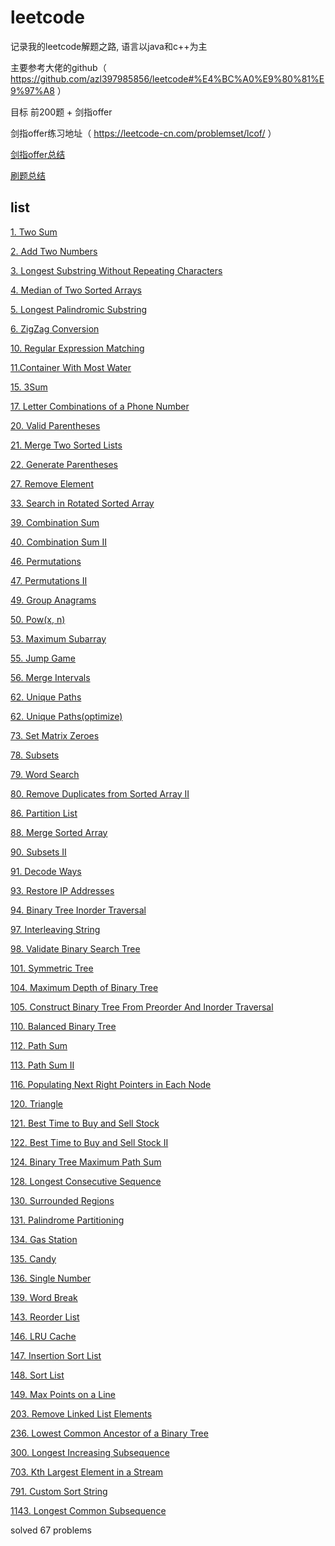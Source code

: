 # leetcode

记录我的leetcode解题之路, 语言以java和c++为主

主要参考大佬的github（ https://github.com/azl397985856/leetcode#%E4%BC%A0%E9%80%81%E9%97%A8 ）

目标 前200题 + 剑指offer

剑指offer练习地址（ https://leetcode-cn.com/problemset/lcof/ ）

[剑指offer总结](./coding-interviews-summary.md)

[刷题总结](./summary.md)

## list

[1. Two Sum](./problems/1.%20Two%20Sum.md)

[2. Add Two Numbers](./problems/2.%20Add%20Two%20Numbers.md)

[3. Longest Substring Without Repeating Characters](./problems/3.%20Longest%20Substring%20Without%20Repeating%20Characters.md)

[4. Median of Two Sorted Arrays](./problems/4.%20Median%20of%20Two%20Sorted%20Arrays.md)

[5. Longest Palindromic Substring](./problems/5.%20Longest%20Palindromic%20Substring.md)

[6. ZigZag Conversion](./problems/6.%20ZigZag%20Conversion.md)

[10. Regular Expression Matching](./problems/10.%20Regular%20Expression%20Matching.md)

[11.Container With Most Water](./problems/11.Container%20With%20Most%20Water.md)

[15. 3Sum](./problems/15.%203Sum.md)

[17. Letter Combinations of a Phone Number](./problems/17.%20Letter%20Combinations%20of%20a%20Phone%20Number.md)

[20. Valid Parentheses](./problems/20.%20Valid%20Parentheses.md)

[21. Merge Two Sorted Lists](./problems/21.%20Merge%20Two%20Sorted%20Lists.md)

[22. Generate Parentheses](./problems/22.%20Generate%20Parentheses.md)

[27. Remove Element](./problems/27.%20Remove%20Element.md)

[33. Search in Rotated Sorted Array](./problems/33.%20Search%20in%20Rotated%20Sorted%20Array.md)

[39. Combination Sum](./problems/39.%20Combination%20Sum.md)

[40. Combination Sum II](./problems/40.%20Combination%20Sum%20II.md)

[46. Permutations](./problems/46.%20Permutations.md)

[47. Permutations II](./problems/47.%20Permutations%20II.md)

[49. Group Anagrams](./problems/49.%20Group%20Anagrams.md)

[50. Pow(x, n)](./problems/50.%20Pow(x,%20n).md)

[53. Maximum Subarray](./problems/53.%20Maximum%20Subarray.md)

[55. Jump Game](./problems/55.%20Jump%20Game.md)

[56. Merge Intervals](./problems/56.%20Merge%20Intervals.md)

[62. Unique Paths](./problems/62.%20Unique%20Paths.md)

[62. Unique Paths(optimize)](./problems/62.%20Unique%20Paths(optimize).md)

[73. Set Matrix Zeroes](./problems/73.%20Set%20Matrix%20Zeroes.md)

[78. Subsets](./problems/78.%20Subsets.md)

[79. Word Search](./problems/79.%20Word%20Search.md)

[80. Remove Duplicates from Sorted Array II](./problems/80.%20Remove%20Duplicates%20from%20Sorted%20Array%20II.md)

[86. Partition List](./problems/86.%20Partition%20List.md)

[88. Merge Sorted Array](./problems/88.%20Merge%20Sorted%20Array.md)

[90. Subsets II](./problems/90.%20Subsets%20II.md)

[91. Decode Ways](./problems/91.%20Decode%20Ways.md)

[93. Restore IP Addresses](./problems/93.%20Restore%20IP%20Addresses.md)

[94. Binary Tree Inorder Traversal](./problems/94.%20Binary%20Tree%20Inorder%20Traversal.md)

[97. Interleaving String](./problems/97.%20Interleaving%20String.md)

[98. Validate Binary Search Tree](./problems/98.%20Validate%20Binary%20Search%20Tree.md)

[101. Symmetric Tree](./problems/101.%20Symmetric%20Tree.md)

[104. Maximum Depth of Binary Tree](./problems/104.%20Maximum%20Depth%20of%20Binary%20Tree.md)

[105. Construct Binary Tree From Preorder And Inorder Traversal](./problems/105.%20Construct%20Binary%20Tree%20From%20Preorder%20And%20Inorder%20Traversal.md)

[110. Balanced Binary Tree](./problems/110.%20Balanced%20Binary%20Tree.md)

[112. Path Sum](./problems/112.%20Path%20Sum.md)

[113. Path Sum II](./problems/113.%20Path%20Sum%20II.md)

[116. Populating Next Right Pointers in Each Node](./problems/116.%20Populating%20Next%20Right%20Pointers%20in%20Each%20Node.md)

[120. Triangle](./problems/120.%20Triangle.md)

[121. Best Time to Buy and Sell Stock](./problems/121.%20Best%20Time%20to%20Buy%20and%20Sell%20Stock.md)

[122. Best Time to Buy and Sell Stock II](./problems/122.%20Best%20Time%20to%20Buy%20and%20Sell%20Stock%20II.md)

[124. Binary Tree Maximum Path Sum](./problems/124.%20Binary%20Tree%20Maximum%20Path%20Sum.md)

[128. Longest Consecutive Sequence](./problems/128.%20Longest%20Consecutive%20Sequence.md)

[130. Surrounded Regions](./problems/130.%20Surrounded%20Regions.md)

[131. Palindrome Partitioning](./problems/131.%20Palindrome%20Partitioning.md)

[134. Gas Station](./problems/134.%20Gas%20Station.md)

[135. Candy](./problems/135.%20Candy.md)

[136. Single Number](./problems/136.%20Single%20Number.md)

[139. Word Break](./problems/139.%20Word%20Break.md)

[143. Reorder List](./problems/143.%20Reorder%20List.md)

[146. LRU Cache](./problems/146.%20LRU%20Cache.md)

[147. Insertion Sort List](./problems/147.%20Insertion%20Sort%20List.md)

[148. Sort List](./problems/148.%20Sort%20List.md)

[149. Max Points on a Line](./problems/149.%20Max%20Points%20on%20a%20Line.md)

[203. Remove Linked List Elements](./problems/203.%20Remove%20Linked%20List%20Elements.md)

[236. Lowest Common Ancestor of a Binary Tree](./problems/236.%20Lowest%20Common%20Ancestor%20of%20a%20Binary%20Tree.md)

[300. Longest Increasing Subsequence](./problems/300.%20Longest%20Increasing%20Subsequence.md)

[703. Kth Largest Element in a Stream](./problems/703.%20Kth%20Largest%20Element%20in%20a%20Stream.md)

[791. Custom Sort String](./problems/791.%20Custom%20Sort%20String.md)

[1143. Longest Common Subsequence](./problems/1143.%20Longest%20Common%20Subsequence.md)

solved 67 problems

